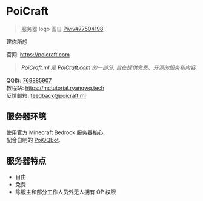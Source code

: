 # PoiCraft

> 服务器 logo 图自 [Piviv#77504198](https://www.pixiv.net/artworks/77504198)

建你所想  

官网: <https://poicraft.com>  

> *[PoiCraft.ml](https://poicraft.ml) 是 [PoiCraft.com](https://poicraft.com) 的一部分, 旨在提供免费、开源的服务和内容.*  

QQ群: [769885907](https://jq.qq.com/?_wv=1027&k=5UqznJs)  
教程站: <https://mctutorial.ryanqwq.tech>  
反馈邮箱: feedback@poicraft.ml

## 服务器环境

使用官方 Minecraft Bedrock 服务器核心,  
配合自制的 [PoiQQBot](https://github.com/PoiCraft/PoiQQBot-Py).  

## 服务器特点

* 自由
* 免费
* 除服主和部分工作人员外无人拥有 OP 权限
